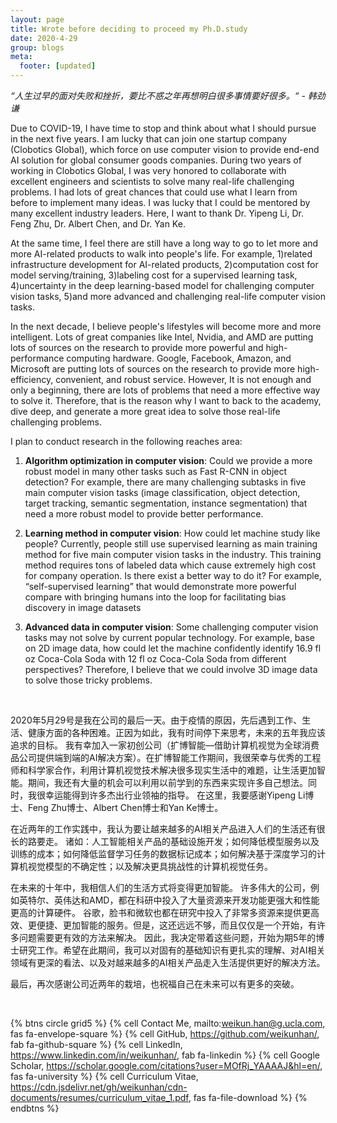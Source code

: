 ```yaml
---
layout: page
title: Wrote before deciding to proceed my Ph.D.study
date: 2020-4-29
group: blogs
meta:
  footer: [updated]
---
```


*“⼈⽣过早的⾯对失败和挫折，要⽐不惑之年再想明⽩很多事情要好很多。“ - 韩劲谦*

<!-- more -->

Due to COVID-19, I have time to stop and think about what I should pursue in the next five years. I am lucky that can join one startup company (Clobotics Global), which force on use computer vision to provide end-end AI solution for global consumer goods companies. During two years of working in Clobotics Global, I was very honored to collaborate with excellent engineers and scientists to solve many real-life challenging problems. I had lots of great chances that could use what I learn from before to implement many ideas. I was lucky that I could be mentored by many excellent industry leaders. Here, I want to thank Dr. Yipeng Li, Dr. Feng Zhu, Dr. Albert Chen, and Dr. Yan Ke. 

At the same time, I feel there are still have a long way to go to let more and more AI-related products to walk into people's life. For example, 1)related infrastructure development for AI-related products, 2)computation cost for model serving/training, 3)labeling cost for a supervised learning task, 4)uncertainty in the deep learning-based model for challenging computer vision tasks, 5)and more advanced and challenging real-life computer vision tasks. 

In the next decade, I believe people's lifestyles will become more and more intelligent. Lots of great companies like Intel, Nvidia, and AMD are putting lots of sources on the research to provide more powerful and high-performance computing hardware. Google, Facebook, Amazon, and Microsoft are putting lots of sources on the research to provide more high-efficiency, convenient, and robust service. However, It is not enough and only a beginning, there are lots of problems that need a more effective way to solve it. Therefore, that is the reason why I want to back to the academy, dive deep, and generate a more great idea to solve those real-life challenging problems. 

I plan to conduct research in the following reaches area:

1. **Algorithm optimization in computer vision**: Could we provide a more robust model in many other tasks such as Fast R-CNN in object detection? For example, there are many challenging subtasks in five main computer vision tasks (image classification, object detection, target tracking, semantic segmentation, instance segmentation) that need a more robust model to provide better performance. 


2. **Learning method in computer vision**: How could let machine study like people? Currently, people still use supervised learning as main training method for five main computer vision tasks in the industry. This training method requires tons of labeled data which cause extremely high cost for company operation. Is there exist a better way to do it? For example, “self-supervised learning” that would demonstrate more powerful compare with bringing humans into the loop for facilitating bias discovery in image datasets

3. **Advanced data in computer vision**: Some challenging computer vision tasks may not solve by current popular technology. For example, base on 2D image data, how could let the machine confidently identify 16.9 fl oz Coca-Cola Soda with 12 fl oz Coca-Cola Soda from different perspectives? Therefore, I believe that we could involve 3D image data to solve those tricky problems. 

<br/> 

2020年5⽉29号是我在公司的最后⼀天。由于疫情的原因，先后遇到⼯作、⽣活、健康⽅⾯的各种困难。正因为如此，我有时间停下来思考，未来的五年我应该追求的⽬标。 我有幸加⼊⼀家初创公司（扩博智能—借助计算机视觉为全球消费品公司提供端到端的AI解决⽅案）。在扩博智能⼯作期间，我很荣幸与优秀的⼯程师和科学家合作，利⽤计算机视觉技术解决很多现实⽣活中的难题，让生活更加智能。期间，我还有大量的机会可以利⽤以前学到的东⻄来实现许多自己想法。同时，我很幸运能得到许多杰出⾏业领袖的指导。 在这⾥，我要感谢Yipeng Li博⼠、Feng Zhu博⼠、Albert Chen博⼠和Yan Ke博⼠。

在近两年的⼯作实践中，我认为要让越来越多的AI相关产品进⼊⼈们的⽣活还有很⻓的路要⾛。 诸如：⼈⼯智能相关产品的基础设施开发；如何降低模型服务以及训练的成本；如何降低监督学习任务的数据标记成本；如何解决基于深度学习的计算机视觉模型的不确定性；以及解决更具挑战性的计算机视觉任务。

在未来的⼗年中，我相信⼈们的⽣活⽅式将变得更加智能。 许多伟⼤的公司，例如英特尔、英伟达和AMD，都在科研中投⼊了⼤量资源来开发功能更强⼤和性能更⾼的计算硬件。 ⾕歌，脸书和微软也都在研究中投⼊了⾮常多资源来提供更⾼效、更便捷、更加智能的服务。但是，这还远远不够，⽽且仅仅是⼀个开始，有许多问题需要更有效的⽅法来解决。 因此，我决定带着这些问题，开始为期5年的博⼠研究⼯作。希望在此期间，我可以对固有的基础知识有更扎实的理解、对AI相关领域有更深的看法、以及对越来越多的AI相关产品⾛⼊⽣活提供更好的解决⽅法。

最后，再次感谢公司近两年的栽培，也祝福⾃⼰在未来可以有更多的突破。

<br/> 

{% btns circle grid5 %}
{% cell Contact Me, mailto:weikun.han@g.ucla.com, fas fa-envelope-square %}
{% cell GitHub, https://github.com/weikunhan/, fab fa-github-square %}
{% cell LinkedIn, https://www.linkedin.com/in/weikunhan/, fab fa-linkedin %}
{% cell Google Scholar, https://scholar.google.com/citations?user=MOfRj_YAAAAJ&hl=en/, fas fa-university %}
{% cell Curriculum Vitae, https://cdn.jsdelivr.net/gh/weikunhan/cdn-documents/resumes/curriculum_vitae_1.pdf, fas fa-file-download %}
{% endbtns %}